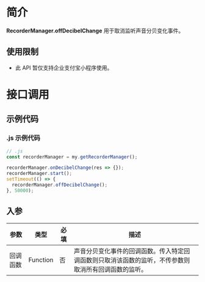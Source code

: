 # 简介

**RecorderManager.offDecibelChange** 用于取消监听声音分贝变化事件。

## 使用限制

- 此 API 暂仅支持企业支付宝小程序使用。

# 接口调用

## 示例代码

### .js 示例代码

```javascript
// .js
const recorderManager = my.getRecorderManager();

recorderManager.onDecibelChange(res => {});
recorderManager.start();
setTimeout(() => {
  recorderManager.offDecibelChange();
}, 50000);
```

## 入参

| **参数** | **类型** | **必填** | **描述** |
| --- | --- | --- | --- |
| 回调函数 | Function | 否 | 声音分贝变化事件的回调函数。传入特定回调函数则只取消该函数的监听，不传参数则取消所有回调函数的监听。 |
